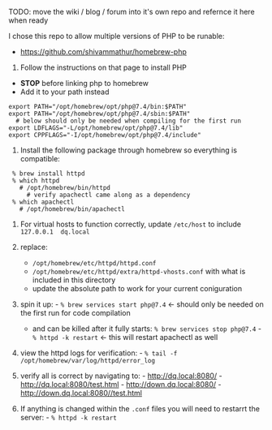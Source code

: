 TODO: move the wiki / blog / forum into it's own repo and refernce it here when ready

I chose this repo to allow multiple versions of PHP to be runable:
- https://github.com/shivammathur/homebrew-php
 
 1. Follow the instructions on that page to install PHP
  - **STOP** before linking php to homebrew
  - Add it to your path instead
```
export PATH="/opt/homebrew/opt/php@7.4/bin:$PATH"
export PATH="/opt/homebrew/opt/php@7.4/sbin:$PATH"
  # below should only be needed when compiling for the first run
export LDFLAGS="-L/opt/homebrew/opt/php@7.4/lib"
export CPPFLAGS="-I/opt/homebrew/opt/php@7.4/include"
```

 1. Install the following package through homebrew so everything is compatible:
 ```
  % brew install httpd
  % which httpd
    # /opt/homebrew/bin/httpd
      # verify apachectl came along as a dependency
  % which apachectl
    # /opt/homebrew/bin/apachectl
 ```

 1. For virtual hosts to function correctly, update `/etc/host` to include `127.0.0.1  dq.local`

 1. replace:
    - `/opt/homebrew/etc/httpd/httpd.conf`
    - `/opt/homebrew/etc/httpd/extra/httpd-vhosts.conf`
  with what is included in this directory
    - update the absolute path to work for your current coniguration
  1. spin it up:
    - `% brew services start php@7.4` <- should only be needed on the first run for code compilation
      - and can be killed after it fully starts: `% brew services stop php@7.4`
    - `% httpd -k restart` <- this will restart apachectl as well
  1. view the httpd logs for verification:
    - `% tail -f /opt/homebrew/var/log/httpd/error_log`
  
  1. verify all is correct by navigating to:
    - http://dq.local:8080/
    - http://dq.local:8080/test.html
    - http://down.dq.local:8080/
    - http://down.dq.local:8080//test.html

  1. If anything is changed within the `.conf` files you will need to restarrt the server:
    - `% httpd -k restart`